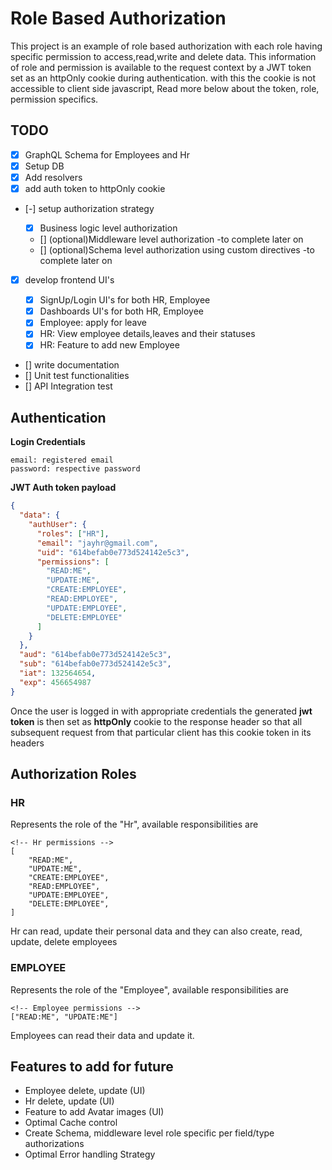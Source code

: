 # Role Based Authorization

This project is an example of role based authorization with each role having specific permission to access,read,write and delete data. This information of role and permission is available to the request context by a JWT token set as an httpOnly cookie during authentication. with this the cookie is not accessible to client side javascript, Read more below about the token, role, permission specifics.

## TODO

- [x] GraphQL Schema for Employees and Hr
- [x] Setup DB
- [x] Add resolvers
- [x] add auth token to httpOnly cookie
- [-] setup authorization strategy

  - [x] Business logic level authorization
  - [] (optional)Middleware level authorization -to complete later on
  - [] (optional)Schema level authorization using custom directives -to complete later on

- [x] develop frontend UI's

  - [x] SignUp/Login UI's for both HR, Employee
  - [x] Dashboards UI's for both HR, Employee
  - [x] Employee: apply for leave
  - [x] HR: View employee details,leaves and their statuses
  - [x] HR: Feature to add new Employee

- [] write documentation
- [] Unit test functionalities
- [] API Integration test

## Authentication

**Login Credentials**

```
email: registered email
password: respective password
```

**JWT Auth token payload**

```json
{
  "data": {
    "authUser": {
      "roles": ["HR"],
      "email": "jayhr@gmail.com",
      "uid": "614befab0e773d524142e5c3",
      "permissions": [
        "READ:ME",
        "UPDATE:ME",
        "CREATE:EMPLOYEE",
        "READ:EMPLOYEE",
        "UPDATE:EMPLOYEE",
        "DELETE:EMPLOYEE"
      ]
    }
  },
  "aud": "614befab0e773d524142e5c3",
  "sub": "614befab0e773d524142e5c3",
  "iat": 132564654,
  "exp": 456654987
}
```

Once the user is logged in with appropriate credentials the generated **jwt token** is then set as **httpOnly** cookie to the response header so that all subsequent request from that particular client has this cookie token in its headers

## Authorization Roles

### HR

Represents the role of the "Hr", available responsibilities are

```
<!-- Hr permissions -->
[
    "READ:ME",
    "UPDATE:ME",
    "CREATE:EMPLOYEE",
    "READ:EMPLOYEE",
    "UPDATE:EMPLOYEE",
    "DELETE:EMPLOYEE",
]
```

Hr can read, update their personal data and they can also create, read, update, delete employees

### EMPLOYEE

Represents the role of the "Employee", available responsibilities are

```
<!-- Employee permissions -->
["READ:ME", "UPDATE:ME"]
```

Employees can read their data and update it.

## Features to add for future

- Employee delete, update (UI)
- Hr delete, update (UI)
- Feature to add Avatar images (UI)
- Optimal Cache control
- Create Schema, middleware level role specific per field/type authorizations
- Optimal Error handling Strategy
